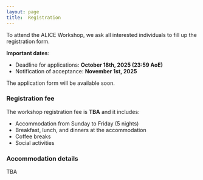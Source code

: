 ```yaml
---
layout: page
title:  Registration
---
```


To attend the ALICE Workshop, we ask all interested individuals to fill up the registration form. 


**Important dates**:

<!-- - Start of applications: **September 1st, 2025** -->
- Deadline for applications: **October 18th, 2025 (23:59 AoE)**
- Notification of acceptance: **November 1st, 2025**

<!-- We aim to create a diverse and engaged group of researchers. Excellent applicants with no previous experiences with complexity research will also be considered.  -->

The application form will be available soon.
<!-- The application form will be available soon [TBA](https://TBA) -->


### Registration fee

The workshop registration fee is **TBA** and it includes:
- Accommodation from Sunday to Friday (5 nights)
- Breakfast, lunch, and dinners at the accommodation
- Coffee breaks
- Social activities


### Accommodation details

TBA
